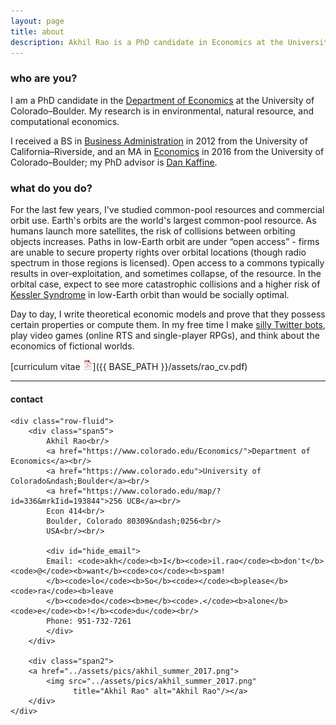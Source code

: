 ```yaml
---
layout: page
title: about
description: Akhil Rao is a PhD candidate in Economics at the University of Colorado - Boulder; research in environmental and natural resource economics
---
```


### who are you?

I am a PhD candidate in the
[Department of Economics](https://www.colorado.edu/Economics/)
at the University of Colorado&ndash;Boulder. My research is
in environmental, natural resource, and computational economics.

I received a BS in [Business Administration](https://soba.ucr.edu/)
in 2012 from the
University of California&ndash;Riverside, and an
MA in [Economics](https://www.colorado.edu/Economics/) in 2016 from the
University of Colorado&ndash;Boulder; my PhD advisor is
[Dan Kaffine](http://spot.colorado.edu/~daka9342/).

### what do you do?

For the last few years, I've studied common-pool resources and commercial orbit use. Earth's orbits are the world's largest common-pool resource. As humans launch more satellites, the risk of collisions between orbiting objects increases. Paths in low-Earth orbit are under &ldquo;open access&rdquo; - firms are unable to secure property rights over orbital locations (though radio spectrum in those regions is licensed). Open access to a commons typically results in over-exploitation, and sometimes collapse, of the resource. In the orbital case, expect to see more catastrophic collisions and a higher risk of [Kessler Syndrome](https://en.wikipedia.org/wiki/Kessler_syndrome) in low-Earth orbit than would be socially optimal.

Day to day, I write theoretical economic models and prove that they possess certain properties or compute them. In my free time I make [silly Twitter bots](https://twitter.com/bakRabot), play video games (online RTS and single-player RPGs), and think about the economics of fictional worlds.

[curriculum vitae ![CV as pdf](icons16/pdf-icon.png)]({{ BASE_PATH }}/assets/rao_cv.pdf)<br/>
<!-- [orcid](https://orcid.org): [0000-0002-4914-6671](https://orcid.org/0000-0002-4914-6671)<br/>
[google scholar](https://scholar.google.com/citations?sortby=pubdate&hl=en&user=42tCp5UAAAAJ&view_op=list_works)<br/>
[impactstory](https://impactstory.org/u/0000-0002-4914-6671) -->

---

<div class="container">
<h4><a name="contact"></a>contact</h4>

    <div class="row-fluid">
        <div class="span5">
            Akhil Rao<br/>
            <a href="https://www.colorado.edu/Economics/">Department of Economics</a><br/>
            <a href="https://www.colorado.edu">University of Colorado&ndash;Boulder</a><br/>
            <a href="https://www.colorado.edu/map/?id=336&mrkIid=193844">256 UCB</a><br/>
            Econ 414<br/>
            Boulder, Colorado 80309&ndash;0256<br/>
            USA<br/><br/>

            <div id="hide_email">
            Email: <code>akh</code><b>I</b><code>il.rao</code><b>don't</b><code>@</code><b>want</b><code>co</code><b>spam!
            </b><code>lo</code><b>So</b><code></code><b>please</b><code>ra</code><b>leave
            </b><code>do</code><b>me</b><code>.</code><b>alone</b><code>e</code><b>!</b><code>du</code><br/>
            Phone: 951-732-7261
            </div>
        </div>

        <div class="span2">
        <a href="../assets/pics/akhil_summer_2017.png">
            <img src="../assets/pics/akhil_summer_2017.png"
                  title="Akhil Rao" alt="Akhil Rao"/></a>
        </div>
    </div>
</div>
